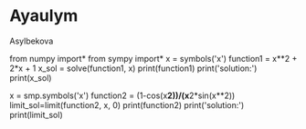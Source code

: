 # Ayaulym
Asylbekova



from numpy import*
from sympy import*
x = symbols('x')
function1 = x**2 + 2*x + 1
x_sol = solve(function1, x)
print(function1)
print('solution:')
print(x_sol) 


x = smp.symbols('x')
function2 = (1-cos(x**2))/(x**2*sin(x**2))
limit_sol=limit(function2, x, 0)
print(function2)
print('solution:')
print(limit_sol)  
